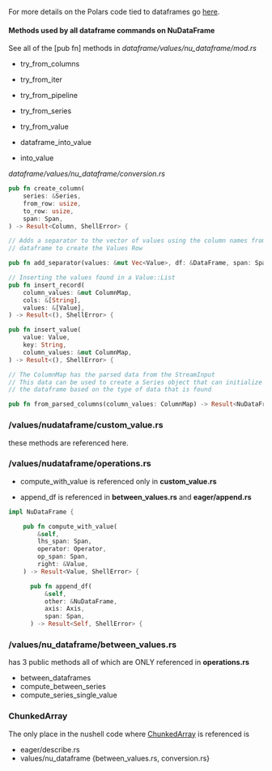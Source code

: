 
For more details on the Polars code tied to dataframes go
[here](./polars.md).

#### Methods used by all dataframe commands on NuDataFrame

See all of the [pub fn] methods in *dataframe/values/nu_dataframe/mod.rs*

* try_from_columns
* try_from_iter
* try_from_pipeline
* try_from_series
* try_from_value

* dataframe_into_value
* into_value

*dataframe/values/nu_dataframe/conversion.rs*

```rust
pub fn create_column(
    series: &Series,
    from_row: usize,
    to_row: usize,
    span: Span,
) -> Result<Column, ShellError> {

// Adds a separator to the vector of values using the column names from the
// dataframe to create the Values Row

pub fn add_separator(values: &mut Vec<Value>, df: &DataFrame, span: Span) {

// Inserting the values found in a Value::List
pub fn insert_record(
    column_values: &mut ColumnMap,
    cols: &[String],
    values: &[Value],
) -> Result<(), ShellError> {

pub fn insert_value(
    value: Value,
    key: String,
    column_values: &mut ColumnMap,
) -> Result<(), ShellError> {

// The ColumnMap has the parsed data from the StreamInput
// This data can be used to create a Series object that can initialize
// the dataframe based on the type of data that is found

pub fn from_parsed_columns(column_values: ColumnMap) -> Result<NuDataFrame, ShellError> {
```











### /values/nudataframe/custom_value.rs

these methods are referenced here.

### /values/nudataframe/operations.rs

* compute_with_value is referenced only in **custom_value.rs**

* append_df is referenced in **between_values.rs** and **eager/append.rs**

```rust
impl NuDataFrame {

    pub fn compute_with_value(
        &self,
        lhs_span: Span,
        operator: Operator,
        op_span: Span,
        right: &Value,
    ) -> Result<Value, ShellError> {

      pub fn append_df(
          &self,
          other: &NuDataFrame,
          axis: Axis,
          span: Span,
      ) -> Result<Self, ShellError> {

```

### /values/nu_dataframe/between_values.rs

has 3 public methods all of which are ONLY referenced in **operations.rs**

* between_dataframes
* compute_between_series
* compute_series_single_value

### ChunkedArray

The only place in the nushell code where
[ChunkedArray](https://docs.rs/polars/latest/polars/chunked_array/struct.ChunkedArray.html)
is referenced is

* eager/describe.rs
* values/nu_dataframe {between_values.rs, conversion.rs}
